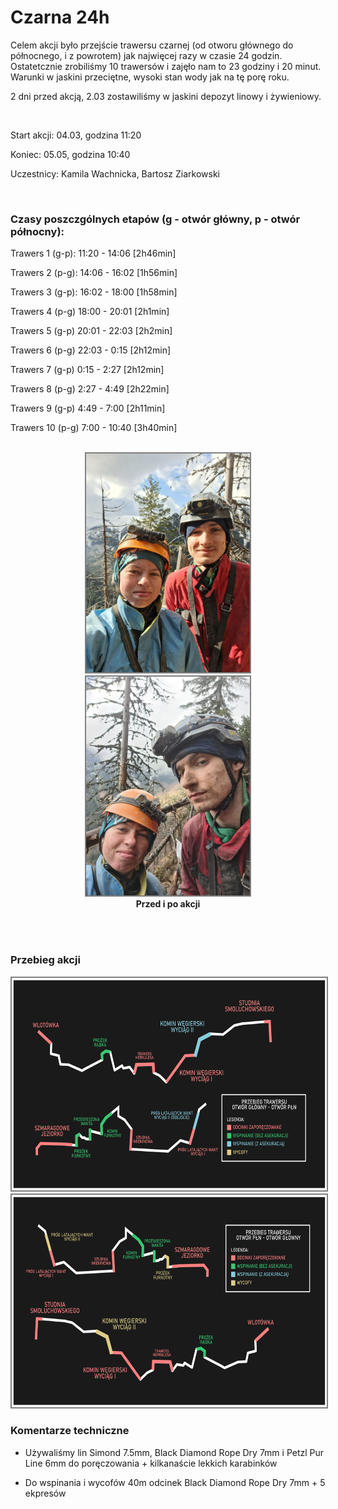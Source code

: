 # Czarna 24h

Celem akcji było przejście trawersu czarnej (od otworu głównego do północnego, i z powrotem) jak najwięcej razy w czasie 24 godzin. Ostatetcznie zrobiliśmy 10 trawersów i zajęło nam to 23 godziny i 20 minut. Warunki w jaskini przeciętne, wysoki stan wody jak na tę porę roku. 

2 dni przed akcją, 2.03 zostawiliśmy w jaskini depozyt linowy i żywieniowy.

<div>
<br>
</div>

Start akcji: 04.03, godzina 11:20

Koniec: 05.05, godzina 10:40 

Uczestnicy: Kamila Wachnicka, Bartosz Ziarkowski

<div>
<br>
</div>

### Czasy poszczgólnych etapów (g - otwór główny, p - otwór północny):

Trawers 1 (g-p): 11:20 - 14:06 [2h46min]

Trawers 2 (p-g): 14:06 - 16:02 [1h56min]

Trawers 3 (g-p): 16:02 - 18:00 [1h58min]

Trawers 4 (p-g) 18:00 - 20:01 [2h1min]

Trawers 5 (g-p) 20:01 - 22:03 [2h2min]

Trawers 6 (p-g) 22:03 - 0:15 [2h12min]

Trawers 7 (g-p) 0:15 - 2:27 [2h12min]

Trawers 8 (p-g) 2:27 - 4:49 [2h22min]

Trawers 9 (g-p) 4:49 - 7:00 [2h11min]

Trawers 10 (p-g) 7:00 - 10:40 [3h40min]

<div>
<div align="center"><figure>
<br>
<img style="border:2px solid #808080" src="Czarna24/przed.jpg" alt="przed" height="350" />
<img style="border:2px solid #808080" src="Czarna24/po.jpg" alt="po" height="350" />
<figcaption align = "center"><b>Przed i po akcji</b></figcaption>
</figure>
<br>
</div>
</div>

<div>
<br>
</div>

### Przebieg akcji

<div>
<img style="border:2px solid #808080" src="Czarna24/przebieg_gl_pln.png" alt="przebieg" height="340">
<br>
<img style="border:2px solid #808080" src="Czarna24/przebieg_pln_gl.png" alt="przebieg" height="340">
<br>
</div>

### Komentarze techniczne

- Używaliśmy lin Simond 7.5mm, Black Diamond Rope Dry 7mm i Petzl Pur Line 6mm do poręczowania + kilkanaście lekkich karabinków

- Do wspinania i wycofów 40m odcinek Black Diamond Rope Dry 7mm + 5 ekpresów
  
  
